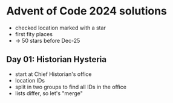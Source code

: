 # Advent of Code 2024 solutions

- checked location marked with a star
- first fity places
- -> 50 stars before Dec-25

## Day 01: Historian Hysteria

- start at Chief Historian's office
- location IDs
- split in two groups to find all IDs in the office
- lists differ, so let's "merge"


